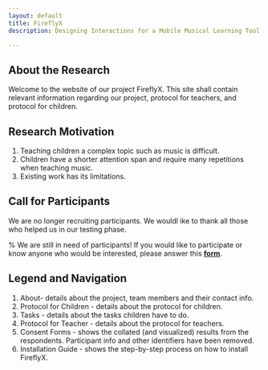 ```yaml
---
layout: default
title: FireflyX 
description: Designing Interactions for a Mobile Musical Learning Tool for Children

---
```


## About the Research
 Welcome to the website of our project FireflyX. This site shall contain relevant information regarding our project, protocol for teachers, and protocol for children.
 
## Research Motivation
1. Teaching children a complex topic such as music is difficult.
1. Children have a shorter attention span and require many repetitions when teaching music.
1. Existing work has its limitations.

## Call for Participants
 We are no longer recruiting participants. We wouldl ike to thank all those who helped us in our testing phase. 
 
% We are still in need of participants! If you would like to participate or know anyone who would be interested, please answer this [**form**](https://bit.ly/30VdHXD).

## Legend and Navigation
1. About- details about the project, team members and their contact info. 
1. Protocol for Children - details about the protocol for children. 
1. Tasks - details about the tasks children have to do.
1. Protocol for Teacher - details about the protocol for teachers.
1. Consent Forms - shows the collated (and visualized) results from the respondents. Participant info and other identifiers have been removed.
1. Installation Guide - shows the step-by-step process on how to install FireflyX.
